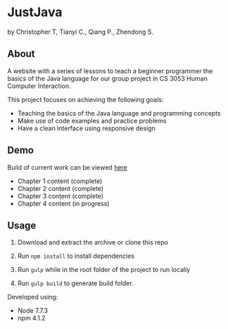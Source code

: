 # JustJava

by Christopher T, Tianyi C., Qiang P., Zhendong S.

## About

A website with a series of lessons to teach a beginner programmer the basics of the Java language for our group project in CS 3053 Human Computer Interaction. 

This project focuses on achieving the following goals:
- Teaching the basics of the Java language and programming concepts
- Make use of code examples and practice problems
- Have a clean interface using responsive design

## Demo

Build of current work can be viewed [here](https://christopher-tse.github.io/JustJava/build/)
- Chapter 1 content (complete)
- Chapter 2 content (complete)
- Chapter 3 content (complete)
- Chapter 4 content (in progress)


## Usage

1. Download and extract the archive or clone this repo

2. Run `npm install` to install dependencies

3. Run `gulp` while in the root folder of the project to run locally

4. Run `gulp build` to generate build folder. 

Developed using:
- Node 7.7.3
- npm 4.1.2
